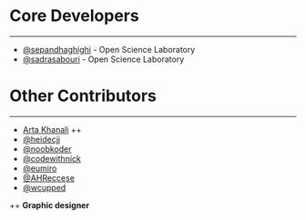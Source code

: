 # Core Developers

----------
- [@sepandhaghighi](http://github.com/sepandhaghighi) - Open Science Laboratory
- [@sadrasabouri](https://github.com/sadrasabouri) - Open Science Laboratory

# Other Contributors
----------
- [Arta Khanali](https://www.linkedin.com/in/artakhanali/) ++
- [@heidecjj](https://github.com/heidecjj)
- [@noobkoder](https://github.com/n00bkoder)
- [@codewithnick](https://github.com/codewithnick)
- [@eumiro](https://github.com/eumiro)
- [@AHReccese](https://github.com/AHReccese)
- [@wcupped](https://github.com/wcupped)


++ **Graphic designer**
